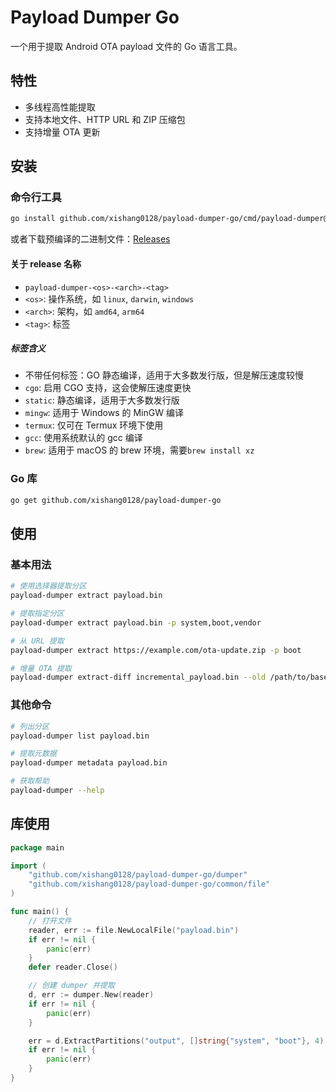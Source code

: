 # Payload Dumper Go

一个用于提取 Android OTA payload 文件的 Go 语言工具。

## 特性

- 多线程高性能提取
- 支持本地文件、HTTP URL 和 ZIP 压缩包
- 支持增量 OTA 更新

## 安装

### 命令行工具
```bash
go install github.com/xishang0128/payload-dumper-go/cmd/payload-dumper@latest
```

或者下载预编译的二进制文件：[Releases](https://github.com/xishang0128/payload-dumper-go/releases)

#### 关于 release 名称

- `payload-dumper-<os>-<arch>-<tag>`
- `<os>`: 操作系统，如 `linux`, `darwin`, `windows`
- `<arch>`: 架构，如 `amd64`, `arm64`
- `<tag>`: 标签

##### 标签含义

- 不带任何标签：GO 静态编译，适用于大多数发行版，但是解压速度较慢
- `cgo`: 启用 CGO 支持，这会使解压速度更快
- `static`: 静态编译，适用于大多数发行版
- `mingw`: 适用于 Windows 的 MinGW 编译
- `termux`: 仅可在 Termux 环境下使用
- `gcc`: 使用系统默认的 gcc 编译
- `brew`: 适用于 macOS 的 brew 环境，需要`brew install xz`

### Go 库
```bash
go get github.com/xishang0128/payload-dumper-go
```

## 使用

### 基本用法
```bash
# 使用选择器提取分区
payload-dumper extract payload.bin

# 提取指定分区
payload-dumper extract payload.bin -p system,boot,vendor

# 从 URL 提取
payload-dumper extract https://example.com/ota-update.zip -p boot

# 增量 OTA 提取
payload-dumper extract-diff incremental_payload.bin --old /path/to/base/images
```

### 其他命令
```bash
# 列出分区
payload-dumper list payload.bin

# 提取元数据
payload-dumper metadata payload.bin

# 获取帮助
payload-dumper --help
```

## 库使用

```go
package main

import (
    "github.com/xishang0128/payload-dumper-go/dumper"
    "github.com/xishang0128/payload-dumper-go/common/file"
)

func main() {
    // 打开文件
    reader, err := file.NewLocalFile("payload.bin")
    if err != nil {
        panic(err)
    }
    defer reader.Close()

    // 创建 dumper 并提取
    d, err := dumper.New(reader)
    if err != nil {
        panic(err)
    }

    err = d.ExtractPartitions("output", []string{"system", "boot"}, 4)
    if err != nil {
        panic(err)
    }
}
```

